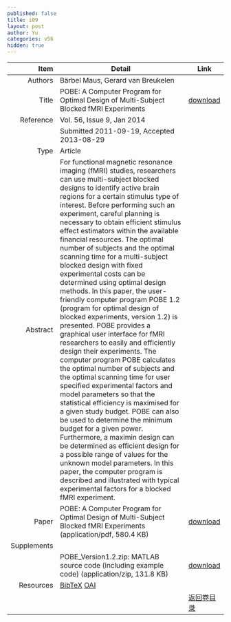 ```yaml
---
published: false
title: i09
layout: post
author: Yu
categories: v56
hidden: true
---
```


| Item | Detail | Link |
|---:|---|---|
| Authors | Bärbel Maus, Gerard van Breukelen| |
| Title |POBE: A Computer Program for Optimal Design of Multi-Subject Blocked fMRI Experiments | [download](http://www.jstatsoft.org/v56/i09/paper) |
| Reference |Vol. 56, Issue 9, Jan 2014 | |
| | Submitted 2011-09-19, Accepted 2013-08-29| | 
| Type | Article| |
| Abstract | For functional magnetic resonance imaging (fMRI) studies, researchers can use multi-subject blocked designs to identify active brain regions for a certain stimulus type of interest. Before performing such an experiment, careful planning is necessary to obtain efficient stimulus effect estimators within the available financial resources. The optimal number of subjects and the optimal scanning time for a multi-subject blocked design with fixed experimental costs can be determined using optimal design methods. In this paper, the user-friendly computer program POBE 1.2 (program for optimal design of blocked experiments, version 1.2) is presented. POBE provides a graphical user interface for fMRI researchers to easily and efficiently design their experiments. The computer program POBE calculates the optimal number of subjects and the optimal scanning time for user specified experimental factors and model parameters so that the statistical efficiency is maximised for a given study budget. POBE can also be used to determine the minimum budget for a given power. Furthermore, a maximin design can be determined as efficient design for a possible range of values for the unknown model parameters. In this paper, the computer program is described and illustrated with typical experimental factors for a blocked fMRI experiment.| |
| Paper | POBE: A Computer Program for Optimal Design of Multi-Subject Blocked fMRI Experiments  (application/pdf, 580.4 KB)| [download](http://www.jstatsoft.org/v56/i09/paper) |
| Supplements | | |
| |POBE_Version1.2.zip: MATLAB source code (including example code)  (application/zip, 131.8 KB)|  [download](http://www.jstatsoft.org/v56/i09/supp/1) |
| Resources | [BibTeX](http://www.jstatsoft.org/v56/i09/bibtex) [OAI](http://www.jstatsoft.org/oai?verb=GetRecord&identifier=oai.jstatsoft/v56/i09&prefix=oai_dc)| |
| |  | [返回卷目录]({{site.baseurl}}/volume/v56.html) |